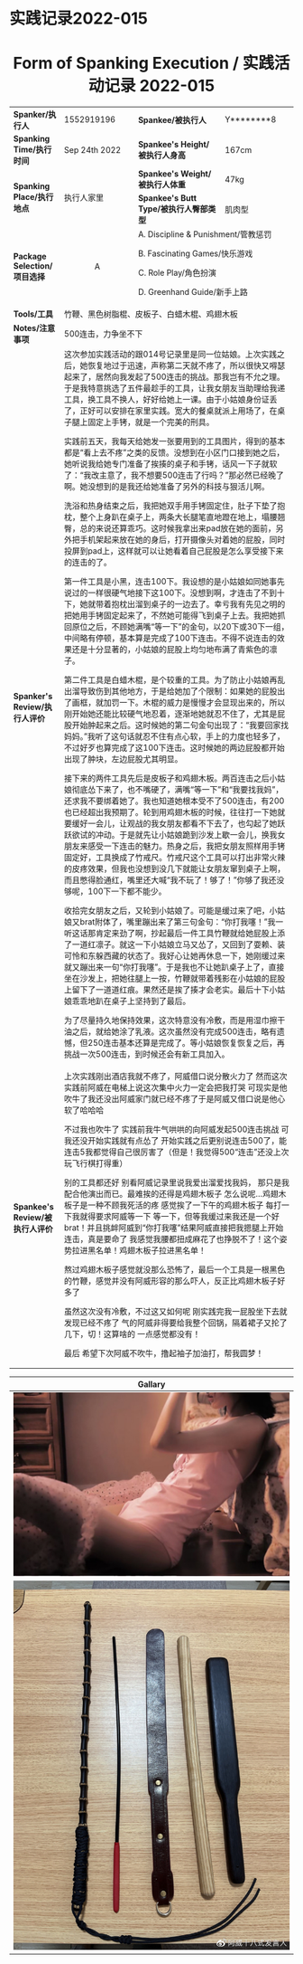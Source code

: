 # 实践记录2022-015

# <center>Form of Spanking Execution / 实践活动记录 2022-015</center>
<table>
    <tr>
        <td><b>Spanker/执行人</b></td>
        <td>1552919196</td>
        <td><b>Spankee/被执行人</b></td>
        <td>Y********8</td>
    </tr>
    <tr>
        <td><b>Spanking Time/执行时间</b></td>
        <td>Sep 24th 2022</td>
        <td><b>Spankee's Height/被执行人身高</b></td>
        <td>167cm</td>
    </tr>
    <tr>
        <td rowspan=2><b>Spanking Place/执行地点</b></td>
        <td rowspan=2>执行人家里</td>
        <td><b>Spankee's Weight/被执行人体重</b></td>
        <td>47kg</td>
    </tr> 
    <tr>
        <td><b>Spankee's Butt Type/被执行人臀部类型</b></td>
        <td>肌肉型</td>
    </tr>
    <tr>
        <td><b>Package Selection/项目选择</b></td>
        <td style="text-align: center;">A</td>
        <td colspan =2>
        A. Discipline & Punishment/管教惩罚

B. Fascinating Games/快乐游戏

C. Role Play/角色扮演

D. Greenhand Guide/新手上路
        </td>
    </tr>
    <tr>
        <td><b>Tools/工具</b></td>
        <td colspan=3>竹鞭、黑色树脂棍、皮板子、白蜡木棍、鸡翅木板</td>
    </tr>
    <tr>
        <td><b>Notes/注意事项</b></td>
        <td colspan=3>500连击，力争坐不下</td>
    </tr>
    <tr>
        <td><b>Spanker's Review/执行人评价</b></td>
        <td colspan=3>这次参加实践活动的跟014号记录里是同一位姑娘。上次实践之后，她恢复地过于迅速，声称第二天就不疼了，所以很快又嘚瑟起来了，居然向我发起了500连击的挑战。那我岂有不允之理。于是我特意挑选了五件最趁手的工具，让我女朋友当助理给我递工具，换工具不换人，好好给她上一课。由于小姑娘身份证丢了，正好可以安排在家里实践。宽大的餐桌就派上用场了，在桌子腿上固定上手铐，就是一个完美的刑具。

实践前五天，我每天给她发一张要用到的工具图片，得到的基本都是“看上去不疼”之类的反馈。没想到在小区门口接到她之后，她听说我给她专门准备了挨揍的桌子和手铐，话风一下子就软了：“我改主意了，我不想要500连击了行吗？”那必然已经晚了啊。她没想到的是我还给她准备了另外的科技与狠活儿啊。

洗浴和热身结束之后，我把她双手用手铐固定住，肚子下垫了抱枕，整个上身趴在桌子上，两条大长腿笔直地蹬在地上，塌腰翘臀，总的来说还算乖巧。这时候我拿出来pad放在她的面前，另外把手机架起来放在她的身后，打开摄像头对着她的屁股，同时投屏到pad上，这样就可以让她看着自己屁股是怎么享受接下来的连击的了。

第一件工具是小黑，连击100下。我设想的是小姑娘如同她事先说过的一样很硬气地接下这100下。没想到啊，才连击了不到十下，她就带着抱枕出溜到桌子的一边去了。幸亏我有先见之明的把她用手铐固定起来了，不然她可能得飞到桌子上去。我把她抓回原位之后，不顾她满嘴“等一下”的金句，以20下或30下一组，中间略有停顿，基本算是完成了100下连击。不得不说连击的效果还是十分显著的，小姑娘的屁股上均匀地布满了青紫色的凛子。

第二件工具是白蜡木棍，是个较重的工具。为了防止小姑娘再乱出溜导致伤到其他地方，于是给她加了个限制：如果她的屁股出了画框，就加罚一下。木棍的威力是慢慢才会显现出来的，所以刚开始她还能比较硬气地忍着，逐渐地她就忍不住了，尤其是屁股开始肿起来之后。这时候她的第二句金句出现了：“我要回家找妈妈。”我听了这句话就忍不住有点心软，手上的力度也轻多了，不过好歹也算完成了这100下连击。这时候她的两边屁股都开始出现了肿块，左边屁股尤其明显。

接下来的两件工具先后是皮板子和鸡翅木板。两百连击之后小姑娘彻底怂下来了，也不嘴硬了，满嘴“等一下”和“我要找我妈”，还求我不要绑着她了。我也知道她根本受不了500连击，有200也已经超出我预期了。轮到用鸡翅木板的时候，往往打一下她就要缓好一会儿，让观战的我女朋友都看不下去了，也勾起了她跃跃欲试的冲动。于是就先让小姑娘跪到沙发上歇一会儿，换我女朋友来感受一下连击的魅力。热身之后，我把女朋友照样用手铐固定好，工具换成了竹戒尺。竹戒尺这个工具可以打出非常火辣的皮疼效果，但我也没想到没几下就能让女朋友窜到桌子上啊，而且憋得脸通红，嘴里还大喊“我不玩了！够了！”你够了我还没够呢，100下一下都不能少。

收拾完女朋友之后，又轮到小姑娘了。可能是缓过来了吧，小姑娘又brat附体了，嘴里蹦出来了第三句金句：“你打我噻！”我一听这话那肯定来劲了啊，抄起最后一件工具竹鞭就给她屁股上添了一道红凛子。就这一下小姑娘立马又怂了，又回到了耍赖、装可怜和东躲西藏的状态了。我好心让她再休息一下，她刚缓过来就又蹦出来一句“你打我噻”。于是我也不让她趴桌子上了，直接坐在沙发上，把她往腿上一按，竹鞭就带着残影在小姑娘的屁股上留下了一道道红痕。果然还是挨了揍才会老实。最后十下小姑娘乖乖地趴在桌子上坚持到了最后。

为了尽量持久地保持效果，这次特意没有冷敷，而是用湿巾擦干油之后，就给她涂了乳液。这次虽然没有完成500连击，略有遗憾，但250连击基本还算是完成了。等小姑娘恢复恢复之后，再挑战一次500连击，到时候还会有新工具加入。
        </td>
    </tr>
    <tr>
        <td><b>Spankee's Review/被执行人评价 </b></td>
        <td colspan=3>上次实践刚出酒店我就不疼了，阿威借口说分散火力了  然而这次实践前阿威在电梯上说这次集中火力一定会把我打哭 可现实是他吹牛了我还没出阿威家门就已经不疼了于是阿威又借口说是他心软了哈哈哈

不过我也吹牛了 实践前我牛气哄哄的向阿威发起500连击挑战 可我还没开始实践就有点怂了 开始实践之后更别说连击500了，能连击5我都觉得自己很厉害了（但是！我觉得500“连击”还没上次玩飞行棋打得重）

别的工具都还好 别看阿威记录里说我爱出溜爱找我妈， 那只是我配合他演出而已。最难挨的还得是鸡翅木板子 怎么说呢…鸡翅木板子是一种不顾我死活的疼 感觉挨了一下午的鸡翅木板子 每打一下我就得要求阿威等一下 等一下，但等我缓过来我还是一个好brat！并且挑衅阿威到“你打我噻”结果阿威直接把我摁腿上开始连击，真是要命了 我感觉我腰都扭成麻花了也挣脱不了！这个姿势拉进黑名单！鸡翅木板子拉进黑名单！

熬过鸡翅木板子感觉就没那么恐怖了，最后一个工具是一根黑色的竹鞭，感觉并没有阿威形容的那么吓人，反正比鸡翅木板子好多了

虽然这次没有冷敷，不过这又如何呢 刚实践完我一屁股坐下去就发现已经不疼了 气的阿威非得要给我整个回锅，隔着裙子又抡了几下，切！这算啥的 一点感觉都没有！

最后 希望下次阿威不吹牛，撸起袖子加油打，帮我圆梦！</td>
    </tr>
</table>

|**Gallary**|
|---|
|![日常图](/images/2022-015.jpg "日常")
![工具图](/images/tools-2022-015.jpg "工具")|
